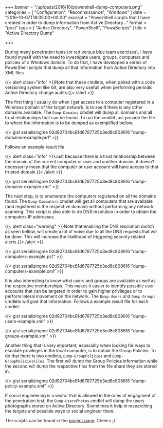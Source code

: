 +++
banner = "/uploads/2016/10/powershell-dump-computers.png"
categories = [ "Configuration", "Reconnaissance", "Windows" ]
date = "2016-10-07T18:05:00+00:00"
excerpt = "PowerShell scripts that I have created in order to dump information from Active Directory..."
format = "post"
tags = [ "Active Directory", "PowerShell", "PowaScripts" ]
title = "Active Directory Dump"

+++

During many penetration tests (or red versus blue team exercises), I have found myself with the need to investigate users, groups, computers and policies of a Windows domain. To do that, I have developed a series of PowerShell scripts that dump all that information from Active Directory into XML files.

<!--more-->

{{< alert class="info" >}}Note that these cmdlets, when paired with a code versioning system like Git, are also very usefull when performing periodic Active Directory change audits.{{< /alert >}}

The first thing I usually do when I get access to a computer registered in a Windows domain of the target network, is to see if there is any other domains available. The `Dump-Domains` cmdlet will dump all domains and all trust relationships that can be found. To run the cmdlet just provide the file to where the information is to be dumped as exemplified bellow.

{{< gist serializingme 02d92704bc81d6787725b3ed8c808616 "dump-domains-example.ps1" >}}

Follows an example result file.

{{< alert class="info" >}}Just because there is a trust relationship between the domain of the current computer or user and another domain, it doesn't necessarily mean that the computer or user account will have access to that trusted domain.{{< /alert >}}

{{< gist serializingme 02d92704bc81d6787725b3ed8c808616 "dump-domains-example.xml" >}}

The next step, is to enumerate the computers registered on all the domains found. The `Dump-Computers` cmdlet will get all computers that are available (and registered in the respective domain) without performing any network scanning. This script is also able to do DNS resolution in order to obtain the computers IP addresses.

{{< alert class="warning" >}}Note that enabling the DNS resolution switch as seen bellow, will create a lot of noise due to all the DNS requests that will be done. This will increase the likelihood of triggering security related alerts.{{< /alert >}}

{{< gist serializingme 02d92704bc81d6787725b3ed8c808616 "dump-computers-example.ps1" >}}

{{< gist serializingme 02d92704bc81d6787725b3ed8c808616 "dump-computers-example.xml" >}}

It is also interesting to know what users and groups are available as well as the respective memberships. This makes it easier to identify possible user accounts that can be targeted in order to gain higher privileges or to perform lateral movement on the network. The `Dump-Users` and `Dump-Groups` cmdlets will give that information. Follows a example result file for each cmdlet.

{{< gist serializingme 02d92704bc81d6787725b3ed8c808616 "dump-users-example.xml" >}}

{{< gist serializingme 02d92704bc81d6787725b3ed8c808616 "dump-groups-example.xml" >}}

Another thing that is very important, especially when looking for ways to escalate privileges in the local computer, is to obtain the Group Policies. To do that there is two cmdlets, `Dump-GroupPolicies` and `Dump-GroupPoliciesFiles`. The first will dump the Group Policies information while the second will dump the respective files from the file share they are stored in.

{{< gist serializingme 02d92704bc81d6787725b3ed8c808616 "dump-policy-example.xml" >}}

If social engineering is a vector that is allowed in the rules of engagment of the penetration test, the `Dump-UsersPhotos` cmdlet will dump the users photographs stored on Active Directory. Sometimes it help in researching the targets and possible ways to social engineer them.

The scripts can be found in the [project page][1]. Cheers ;)

[1]: /project/powascripts/ "Project Page"
